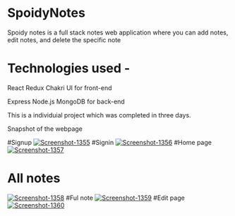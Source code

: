# SpoidyNotes
Spoidy notes is a full stack notes web application where you can add notes, edit notes, and delete the specific note

# Technologies used -
React Redux Chakri UI for front-end

Express Node.js MongoDB for back-end

This is a individuial project which was completed in three days.

Snapshot of the webpage

#Signup
<a href="https://ibb.co/0FH8vnb"><img src="https://i.ibb.co/rcDTNQr/Screenshot-1355.png" alt="Screenshot-1355" border="0"></a>
#Signin
<a href="https://ibb.co/CK6HtFG"><img src="https://i.ibb.co/hFcmMvz/Screenshot-1356.png" alt="Screenshot-1356" border="0"></a>
#Home page
<a href="https://ibb.co/KWQH2ZH"><img src="https://i.ibb.co/VTh8gy8/Screenshot-1357.png" alt="Screenshot-1357" border="0"></a>
# All notes
<a href="https://ibb.co/yVqwDzt"><img src="https://i.ibb.co/b7XSx4T/Screenshot-1358.png" alt="Screenshot-1358" border="0"></a>
#Ful note
<a href="https://ibb.co/2W5Xkms"><img src="https://i.ibb.co/ckxzrMC/Screenshot-1359.png" alt="Screenshot-1359" border="0"></a>
#Edit page
<a href="https://ibb.co/18F7nMk"><img src="https://i.ibb.co/Bq0cPG9/Screenshot-1360.png" alt="Screenshot-1360" border="0"></a>

